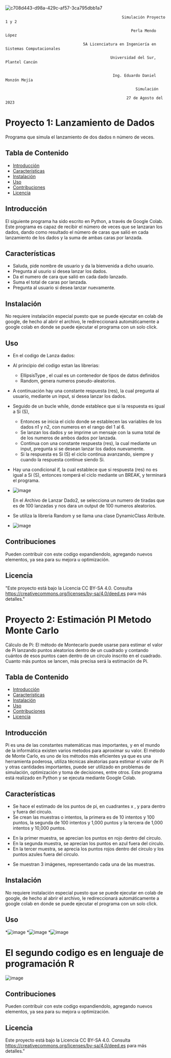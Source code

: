 ![c708d443-d98a-429c-af57-3ca795dbb1a7](https://github.com/Bellezatabaskena/Simulacion/assets/114634159/515cb40b-872f-47a5-824d-b2597bf7e7c9)


                                                       Simulación Proyecto 1 y 2

                                                           Perla Mendo López

                                      5A Licenciatura en Ingeniería en Sistemas Computacionales
                                 
                                                  Universidad del Sur, Plantel Cancún

                                      
                                                   Ing. Eduardo Daniel Monzón Mejía
                                                  
                                                             Simulación
                                              
                                                         27 de Agosto del 2023


# Proyecto 1: Lanzamiento de Dados
                                                    
Programa que simula el lanzamiento de dos dados n número de veces.

## Tabla de Contenido

- [Introducción](#introducción)
- [Características](#características)
- [Instalación](#instalación)
- [Uso](#uso)
- [Contribuciones](#contribuciones)
- [Licencia](#licencia)

## Introducción
El siguiente programa ha sido escrito en Python, a través de Google Colab.
Este programa es capaz de recibir el número de veces que se lanzaran los dados, 
dando como resultado el número de caras que salió en cada lanzamiento de los dados y la suma de ambas caras por lanzada.

## Características
* Saluda, pide nombre de usuario y da la bienvenida a dicho usuario.
* Pregunta al usurio si desea lanzar los dados.
* Da el numero de cara que salió en cada dado lanzado.
* Suma el total de caras por lanzada.
* Pregunta al usuario si desea lanzar nuevamente.



## Instalación

No requiere instalación especial puesto que se puede ejecutar en colab de google, de hecho al abrir el archivo, le redireccionará automáticamente a google colab en donde se puede ejecutar el programa con un solo click.

## Uso
* En el codigo de Lanza dados:
* Al principio del codigo estan las librerias:
   - EllipsisType , el cual es un contenedor de tipos de datos definidos
   - Random, genera numeros pseudo-aleatorios.
* A continuación hay una constante respuesta (res), la cual pregunta al usuario, mediante un input, si desea lanzar los dados.
* Seguido de un bucle while, donde establece que si la respuesta es igual a Si (S),
   - Entonces se inicia el ciclo donde se establecen las variables de los dados n1 y n2, con numeros en el rango del 1 al 6.
   - Se lanzan los dados y se imprime un mensaje con la suma total de de los numeros de ambos dados por lanzada.
   - Continua con una constante respuesta (res), la cual mediante un input, pregunta si se desean lanzar los dados nuevamente.
   - Si la respuesta es Si (S) el ciclo continua avanzando, siempre y cuando la respuesta continue siendo Si.
* Hay una condicional if, la cual establece que si respuesta (res) no es igual a Si (S), entonces romperá el ciclo mediante un BREAK,
   y terminará el programa.
* ![image](https://github.com/Bellezatabaskena/Simulacion/assets/114634159/c36f928a-a6cd-478a-85b9-28c7c3936848)

  En el Archivo de Lanzar Dado2, se selecciona un numero de tiradas que es de 100 lanzadas y nos dara un output de 100 numeros aleatorios.
* Se utiliza la libreria Random y se llama una clase DynamicClass Atribute.
* ![image](https://github.com/Bellezatabaskena/Simulacion/assets/114634159/71c85724-b8d1-4ca7-9e9f-04c2191e664a)


## Contribuciones

Pueden contribuir con este codigo expandiendolo, agregando nuevos elementos, ya sea para su mejora u optimización. 

## Licencia

"Este proyecto está bajo la Licencia CC BY-SA 4.0. Consulta https://creativecommons.org/licenses/by-sa/4.0/deed.es para más detalles."
















# Proyecto 2: Estimación PI Metodo Monte Carlo

Cálculo de Pi: El método de Montecarlo puede usarse para estimar el valor de Pi lanzando puntos aleatorios dentro de un cuadrado y contando cuántos de esos puntos caen dentro de un círculo inscrito en el cuadrado. Cuanto más puntos se lancen, más precisa será la estimación de Pi.

## Tabla de Contenido

- [Introducción](#introducción)
- [Características](#características)
- [Instalación](#instalación)
- [Uso](#uso)
- [Contribuciones](#contribuciones)
- [Licencia](#licencia)

## Introducción

Pi es una de las constantes matemáticas mas importantes, y en el mundo de la informática existen varios metodos para aproximar su valor. El método de Monte Carlo, es uno de los métodos más eficientes ya que es una herramienta poderosa, utiliza técnicas aleatorias para estimar el valor de Pi y otras cantidades importantes, puede ser utilizado en problemas de simulación, optimización y toma de decisiones, entre otros.
Este programa está realizado en Python y se ejecuta mediante Google Colab.


## Características
* Se hace el estimado de los puntos de pi, en cuadrantes x , y para dentro y fuera del circulo.
* Se crean las muestras o intentos, la primera es de 10 intentos y 100 puntos, la segunda de 100 intentos y 1,000 puntos y la tercera de 1,000 intentos y 10,000 puntos.
-  En la primer muestra, se aprecian los puntos en rojo dentro del circulo.
-  En la segunda muestra, se aprecian los puntos en azul fuera del circulo.
-  En la tercer muestra, se aprecia los puntos rojos dentro del circulo y los puntos azules fuera del circulo.
* Se muestran 3 imágenes, representando cada una de las muestras.

## Instalación

No requiere instalación especial puesto que se puede ejecutar en colab de google, de hecho al abrir el archivo, le redireccionará automáticamente a google colab en donde se puede ejecutar el programa con un solo click.

## Uso

*![image](https://github.com/Bellezatabaskena/Simulacion/assets/114634159/5e315e79-bd71-413d-b206-6a717b2819fb)
*![image](https://github.com/Bellezatabaskena/Simulacion/assets/114634159/d1b60ad6-d412-4f83-8d1a-ee662877049b)
*![image](https://github.com/Bellezatabaskena/Simulacion/assets/114634159/27922ac7-87ba-4e76-aec6-e797f85b53c6)

# El segundo codigo es en lenguaje de programación R

![image](https://github.com/Bellezatabaskena/Simulacion/assets/114634159/4c5a79a7-01ee-482b-b10f-6bb49a5eee50)




## Contribuciones

Pueden contribuir con este codigo expandiendolo, agregando nuevos elementos, ya sea para su mejora u optimización. 

## Licencia

Este proyecto está bajo la Licencia CC BY-SA 4.0. Consulta https://creativecommons.org/licenses/by-sa/4.0/deed.es para más detalles."

